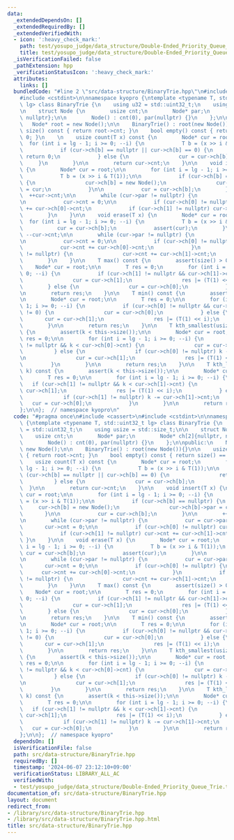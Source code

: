 ```yaml
---
data:
  _extendedDependsOn: []
  _extendedRequiredBy: []
  _extendedVerifiedWith:
  - icon: ':heavy_check_mark:'
    path: test/yosupo_judge/data_structure/Double-Ended_Priority_Queue_Trie.test.cpp
    title: test/yosupo_judge/data_structure/Double-Ended_Priority_Queue_Trie.test.cpp
  _isVerificationFailed: false
  _pathExtension: hpp
  _verificationStatusIcon: ':heavy_check_mark:'
  attributes:
    links: []
  bundledCode: "#line 2 \"src/data-structure/BinaryTrie.hpp\"\n#include <cassert>\n\
    #include <cstdint>\n\nnamespace kyopro {\ntemplate <typename T, std::uint32_t\
    \ lg> class BinaryTrie {\n    using u32 = std::uint32_t;\n    using usize = std::size_t;\n\
    \n    struct Node {\n        usize cnt;\n        Node* par;\n        Node* ch[2]{nullptr,\
    \ nullptr};\n\n        Node() : cnt(0), par(nullptr) {}\n    };\n\npublic:\n \
    \   Node* root = new Node();\n\n    BinaryTrie() : root(new Node()){}\n\n    usize\
    \ size() const { return root->cnt; }\n    bool empty() const { return size() ==\
    \ 0; }\n    \n    usize count(T x) const {\n        Node* cur = root;\n      \
    \  for (int i = lg - 1; i >= 0; --i) {\n            T b = (x >> i & T(1));\n\n\
    \            if (cur->ch[b] == nullptr || cur->ch[b] == 0) {\n               \
    \ return 0;\n            } else {\n                cur = cur->ch[b];\n       \
    \     }\n        }\n\n        return cur->cnt;\n    }\n\n    void insert(T x)\
    \ {\n        Node* cur = root;\n\n        for (int i = lg - 1; i >= 0; --i) {\n\
    \            T b = (x >> i & T(1));\n\n            if (cur->ch[b] == nullptr)\
    \ {\n                cur->ch[b] = new Node();\n                cur->ch[b]->par\
    \ = cur;\n            }\n\n            cur = cur->ch[b];\n        }\n\n      \
    \  ++cur->cnt;\n\n        while (cur->par != nullptr) {\n            cur = cur->par;\n\
    \n            cur->cnt = 0;\n\n            if (cur->ch[0] != nullptr) cur->cnt\
    \ += cur->ch[0]->cnt;\n            if (cur->ch[1] != nullptr) cur->cnt += cur->ch[1]->cnt;\n\
    \        }\n    }\n\n    void erase(T x) {\n        Node* cur = root;\n      \
    \  for (int i = lg - 1; i >= 0; --i) {\n            T b = (x >> i & T(1));\n \
    \           cur = cur->ch[b];\n            assert(cur);\n        }\n\n       \
    \ --cur->cnt;\n\n        while (cur->par != nullptr) {\n            cur = cur->par;\n\
    \n            cur->cnt = 0;\n\n            if (cur->ch[0] != nullptr) {\n    \
    \            cur->cnt += cur->ch[0]->cnt;\n            }\n            if (cur->ch[1]\
    \ != nullptr) {\n                cur->cnt += cur->ch[1]->cnt;\n            }\n\
    \        }\n    }\n\n    T max() const {\n        assert(size() > 0);\n\n    \
    \    Node* cur = root;\n\n        T res = 0;\n        for (int i = lg - 1; i >=\
    \ 0; --i) {\n            if (cur->ch[1] != nullptr && cur->ch[1]->cnt != 0) {\n\
    \                cur = cur->ch[1];\n                res |= (T(1) << i);\n    \
    \        } else {\n                cur = cur->ch[0];\n            }\n        }\n\
    \n        return res;\n    }\n\n    T min() const {\n        assert(size() > 0);\n\
    \n        Node* cur = root;\n\n        T res = 0;\n\n        for (int i = lg -\
    \ 1; i >= 0; --i) {\n            if (cur->ch[0] != nullptr && cur->ch[0]->cnt\
    \ != 0) {\n                cur = cur->ch[0];\n            } else {\n         \
    \       cur = cur->ch[1];\n                res |= (T(1) << i);\n            }\n\
    \        }\n\n        return res;\n    }\n\n    T kth_smallest(usize k) const\
    \ {\n        assert(k < this->size());\n\n        Node* cur = root;\n        T\
    \ res = 0;\n\n        for (int i = lg - 1; i >= 0; --i) {\n            if (cur->ch[0]\
    \ != nullptr && k < cur->ch[0]->cnt) {\n                cur = cur->ch[0];\n  \
    \          } else {\n                if (cur->ch[0] != nullptr) k -= cur->ch[0]->cnt;\n\
    \n                cur = cur->ch[1];\n                res |= (T(1) << i);\n   \
    \         }\n        }\n\n        return res;\n    }\n\n    T kth_largest(usize\
    \ k) const {\n        assert(k < this->size());\n\n        Node* cur = root;\n\
    \        T res = 0;\n\n        for (int i = lg - 1; i >= 0; --i) {\n         \
    \   if (cur->ch[1] != nullptr && k < cur->ch[1]->cnt) {\n                cur =\
    \ cur->ch[1];\n                res |= (T(1) << i);\n            } else {\n   \
    \             if (cur->ch[1] != nullptr) k -= cur->ch[1]->cnt;\n             \
    \   cur = cur->ch[0];\n            }\n        }\n\n        return res;\n    }\n\
    };\n\n};  // namespace kyopro\n"
  code: "#pragma once\n#include <cassert>\n#include <cstdint>\n\nnamespace kyopro\
    \ {\ntemplate <typename T, std::uint32_t lg> class BinaryTrie {\n    using u32\
    \ = std::uint32_t;\n    using usize = std::size_t;\n\n    struct Node {\n    \
    \    usize cnt;\n        Node* par;\n        Node* ch[2]{nullptr, nullptr};\n\n\
    \        Node() : cnt(0), par(nullptr) {}\n    };\n\npublic:\n    Node* root =\
    \ new Node();\n\n    BinaryTrie() : root(new Node()){}\n\n    usize size() const\
    \ { return root->cnt; }\n    bool empty() const { return size() == 0; }\n    \n\
    \    usize count(T x) const {\n        Node* cur = root;\n        for (int i =\
    \ lg - 1; i >= 0; --i) {\n            T b = (x >> i & T(1));\n\n            if\
    \ (cur->ch[b] == nullptr || cur->ch[b] == 0) {\n                return 0;\n  \
    \          } else {\n                cur = cur->ch[b];\n            }\n      \
    \  }\n\n        return cur->cnt;\n    }\n\n    void insert(T x) {\n        Node*\
    \ cur = root;\n\n        for (int i = lg - 1; i >= 0; --i) {\n            T b\
    \ = (x >> i & T(1));\n\n            if (cur->ch[b] == nullptr) {\n           \
    \     cur->ch[b] = new Node();\n                cur->ch[b]->par = cur;\n     \
    \       }\n\n            cur = cur->ch[b];\n        }\n\n        ++cur->cnt;\n\
    \n        while (cur->par != nullptr) {\n            cur = cur->par;\n\n     \
    \       cur->cnt = 0;\n\n            if (cur->ch[0] != nullptr) cur->cnt += cur->ch[0]->cnt;\n\
    \            if (cur->ch[1] != nullptr) cur->cnt += cur->ch[1]->cnt;\n       \
    \ }\n    }\n\n    void erase(T x) {\n        Node* cur = root;\n        for (int\
    \ i = lg - 1; i >= 0; --i) {\n            T b = (x >> i & T(1));\n           \
    \ cur = cur->ch[b];\n            assert(cur);\n        }\n\n        --cur->cnt;\n\
    \n        while (cur->par != nullptr) {\n            cur = cur->par;\n\n     \
    \       cur->cnt = 0;\n\n            if (cur->ch[0] != nullptr) {\n          \
    \      cur->cnt += cur->ch[0]->cnt;\n            }\n            if (cur->ch[1]\
    \ != nullptr) {\n                cur->cnt += cur->ch[1]->cnt;\n            }\n\
    \        }\n    }\n\n    T max() const {\n        assert(size() > 0);\n\n    \
    \    Node* cur = root;\n\n        T res = 0;\n        for (int i = lg - 1; i >=\
    \ 0; --i) {\n            if (cur->ch[1] != nullptr && cur->ch[1]->cnt != 0) {\n\
    \                cur = cur->ch[1];\n                res |= (T(1) << i);\n    \
    \        } else {\n                cur = cur->ch[0];\n            }\n        }\n\
    \n        return res;\n    }\n\n    T min() const {\n        assert(size() > 0);\n\
    \n        Node* cur = root;\n\n        T res = 0;\n\n        for (int i = lg -\
    \ 1; i >= 0; --i) {\n            if (cur->ch[0] != nullptr && cur->ch[0]->cnt\
    \ != 0) {\n                cur = cur->ch[0];\n            } else {\n         \
    \       cur = cur->ch[1];\n                res |= (T(1) << i);\n            }\n\
    \        }\n\n        return res;\n    }\n\n    T kth_smallest(usize k) const\
    \ {\n        assert(k < this->size());\n\n        Node* cur = root;\n        T\
    \ res = 0;\n\n        for (int i = lg - 1; i >= 0; --i) {\n            if (cur->ch[0]\
    \ != nullptr && k < cur->ch[0]->cnt) {\n                cur = cur->ch[0];\n  \
    \          } else {\n                if (cur->ch[0] != nullptr) k -= cur->ch[0]->cnt;\n\
    \n                cur = cur->ch[1];\n                res |= (T(1) << i);\n   \
    \         }\n        }\n\n        return res;\n    }\n\n    T kth_largest(usize\
    \ k) const {\n        assert(k < this->size());\n\n        Node* cur = root;\n\
    \        T res = 0;\n\n        for (int i = lg - 1; i >= 0; --i) {\n         \
    \   if (cur->ch[1] != nullptr && k < cur->ch[1]->cnt) {\n                cur =\
    \ cur->ch[1];\n                res |= (T(1) << i);\n            } else {\n   \
    \             if (cur->ch[1] != nullptr) k -= cur->ch[1]->cnt;\n             \
    \   cur = cur->ch[0];\n            }\n        }\n\n        return res;\n    }\n\
    };\n\n};  // namespace kyopro"
  dependsOn: []
  isVerificationFile: false
  path: src/data-structure/BinaryTrie.hpp
  requiredBy: []
  timestamp: '2024-06-07 23:12:10+09:00'
  verificationStatus: LIBRARY_ALL_AC
  verifiedWith:
  - test/yosupo_judge/data_structure/Double-Ended_Priority_Queue_Trie.test.cpp
documentation_of: src/data-structure/BinaryTrie.hpp
layout: document
redirect_from:
- /library/src/data-structure/BinaryTrie.hpp
- /library/src/data-structure/BinaryTrie.hpp.html
title: src/data-structure/BinaryTrie.hpp
---
```

